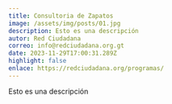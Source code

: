 ```yaml
---
title: Consultoria de Zapatos
image: /assets/img/posts/01.jpg
description: Esto es una descripción
autor: Red Ciudadana
correo: info@redciudadana.org.gt
date: 2023-11-29T17:00:31.289Z
highlight: false
enlace: https://redciudadana.org/programas/
---
```

Esto es una descripción